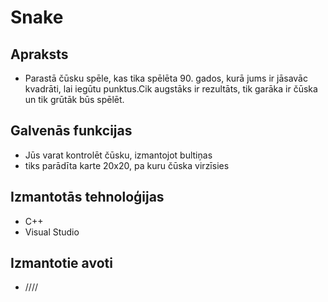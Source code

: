 # Snake
## Apraksts
 - Parastā čūsku spēle, kas tika spēlēta 90. gados, kurā jums ir jāsavāc kvadrāti, lai iegūtu punktus.Cik augstāks ir rezultāts, tik garāka ir čūska un tik grūtāk būs spēlēt.
## Galvenās funkcijas
 - Jūs varat kontrolēt čūsku, izmantojot bultiņas
 - tiks parādīta karte 20x20, pa kuru čūska virzīsies
## Izmantotās tehnoloģijas
 - C++
 - Visual Studio
## Izmantotie avoti
 - ////
